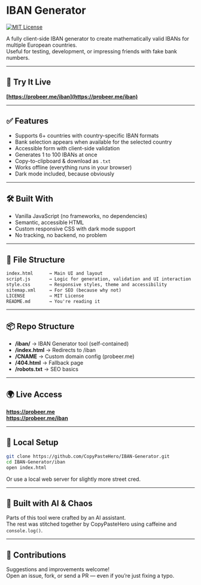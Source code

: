 # IBAN Generator

[![MIT License](https://img.shields.io/badge/License-MIT-blue.svg)](./LICENSE)

A fully client-side IBAN generator to create mathematically valid IBANs for multiple European countries.  
Useful for testing, development, or impressing friends with fake bank numbers.

---

## 🚀 Try It Live

**[https://probeer.me/iban](https://probeer.me/iban)**

---

## ✅ Features

- Supports 6+ countries with country-specific IBAN formats
- Bank selection appears when available for the selected country
- Accessible form with client-side validation
- Generates 1 to 100 IBANs at once
- Copy-to-clipboard & download as `.txt`
- Works offline (everything runs in your browser)
- Dark mode included, because obviously

---

## 🛠️ Built With

- Vanilla JavaScript (no frameworks, no dependencies)
- Semantic, accessible HTML
- Custom responsive CSS with dark mode support
- No tracking, no backend, no problem

---

## 📁 File Structure

```txt
index.html      → Main UI and layout
script.js       → Logic for generation, validation and UI interaction
style.css       → Responsive styles, theme and accessibility
sitemap.xml     → For SEO (because why not)
LICENSE         → MIT License
README.md       → You're reading it
```

---

## 📦 Repo Structure

- **/iban/** → IBAN Generator tool (self-contained)  
- **/index.html** → Redirects to /iban  
- **/CNAME** → Custom domain config (probeer.me)  
- **/404.html** → Fallback page  
- **/robots.txt** → SEO basics  

---

## 🌍 **Live Access**

**https://probeer.me**  
**https://probeer.me/iban**  

---

## 🧪 **Local Setup**

```bash
git clone https://github.com/CopyPasteHero/IBAN-Generator.git
cd IBAN-Generator/iban
open index.html
```

Or use a local web server for slightly more street cred.

---

## 🤖 **Built with AI & Chaos**

Parts of this tool were crafted by an AI assistant.  
The rest was stitched together by CopyPasteHero using caffeine and `console.log()`.

---

## 🤝 **Contributions**

Suggestions and improvements welcome!  
Open an issue, fork, or send a PR — even if you’re just fixing a typo.
